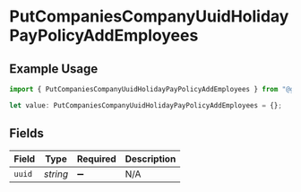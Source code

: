 # PutCompaniesCompanyUuidHolidayPayPolicyAddEmployees

## Example Usage

```typescript
import { PutCompaniesCompanyUuidHolidayPayPolicyAddEmployees } from "@gusto/embedded-api/models/operations/putcompaniescompanyuuidholidaypaypolicyadd.js";

let value: PutCompaniesCompanyUuidHolidayPayPolicyAddEmployees = {};
```

## Fields

| Field              | Type               | Required           | Description        |
| ------------------ | ------------------ | ------------------ | ------------------ |
| `uuid`             | *string*           | :heavy_minus_sign: | N/A                |